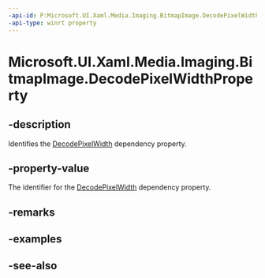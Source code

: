 ```yaml
---
-api-id: P:Microsoft.UI.Xaml.Media.Imaging.BitmapImage.DecodePixelWidthProperty
-api-type: winrt property
---
```


<!-- Property syntax
public Windows.UI.Xaml.DependencyProperty DecodePixelWidthProperty { get; }
-->

# Microsoft.UI.Xaml.Media.Imaging.BitmapImage.DecodePixelWidthProperty

## -description
Identifies the [DecodePixelWidth](bitmapimage_decodepixelwidth.md) dependency property.

## -property-value
The identifier for the [DecodePixelWidth](bitmapimage_decodepixelwidth.md) dependency property.

## -remarks

## -examples

## -see-also
